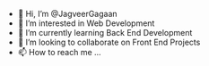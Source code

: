 - 👋 Hi, I’m @JagveerGagaan
- 👀 I’m interested in Web Development
- 🌱 I’m currently learning Back End Development
- 💞️ I’m looking to collaborate on Front End Projects
- 📫 How to reach me ...

<!---
JagveerGagaan/JagveerGagaan is a ✨ special ✨ repository because its `README.md` (this file) appears on your GitHub profile.
You can click the Preview link to take a look at your changes.
--->
